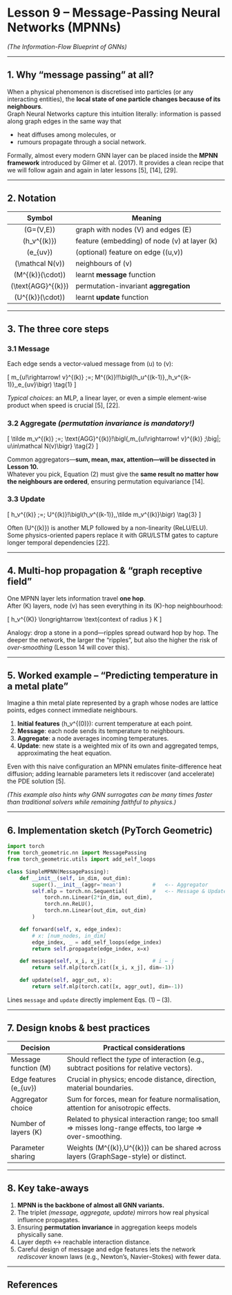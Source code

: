 # Lesson 9 – Message-Passing Neural Networks (MPNNs)  
*(The Information-Flow Blueprint of GNNs)*

---

## 1. Why “message passing” at all?

When a physical phenomenon is discretised into particles (or any interacting entities), the **local state of one particle changes because of its neighbours**.  
Graph Neural Networks capture this intuition literally: information is passed along graph edges in the same way that

* heat diffuses among molecules, or  
* rumours propagate through a social network.  

Formally, almost every modern GNN layer can be placed inside the **MPNN framework** introduced by Gilmer et al. (2017). It provides a clean recipe that we will follow again and again in later lessons [5], [14], [29].

---

## 2. Notation

| Symbol | Meaning |
|:------:|---------|
| \(G=(V,E)\) | graph with nodes \(V\) and edges \(E\) |
| \(h_v^{(k)}\) | feature (embedding) of node \(v\) at layer \(k\) |
| \(e_{uv}\)    | (optional) feature on edge \((u,v)\) |
| \(\mathcal N(v)\) | neighbours of \(v\) |
| \(M^{(k)}(\cdot)\) | learnt **message** function |
| \(\text{AGG}^{(k)}\) | permutation-invariant **aggregation** |
| \(U^{(k)}(\cdot)\) | learnt **update** function |

---

## 3. The three core steps

### 3.1 Message

Each edge sends a vector‐valued message from \(u\) to \(v\):

\[
m_{u\!\rightarrow\! v}^{(k)} \;=\; 
M^{(k)}\!\!\bigl(h_u^{(k-1)},\,h_v^{(k-1)},\,e_{uv}\bigr)
\tag{1}
\]

*Typical choices*: an MLP, a linear layer, or even a simple element-wise product when speed is crucial [5], [22].

### 3.2 Aggregate  _(permutation invariance is mandatory!)_

\[
\tilde m_v^{(k)} \;=\;
\text{AGG}^{(k)}\!\bigl\{\,m_{u\!\rightarrow\! v}^{(k)} \;\big|\; u\in\mathcal N(v)\bigr\}
\tag{2}
\]

Common aggregators—**sum, mean, max, attention—will be dissected in Lesson 10.**  
Whatever you pick, Equation (2) must give the **same result no matter how the neighbours are ordered**, ensuring permutation equivariance [14].

### 3.3 Update

\[
h_v^{(k)} \;=\;
U^{(k)}\!\bigl(h_v^{(k-1)},\,\tilde m_v^{(k)}\bigr)
\tag{3}
\]

Often \(U^{(k)}\) is another MLP followed by a non-linearity (ReLU/ELU).  
Some physics-oriented papers replace it with GRU/LSTM gates to capture longer temporal dependencies [22].

---

## 4. Multi-hop propagation & “graph receptive field”

One MPNN layer lets information travel **one hop**.  
After \(K\) layers, node \(v\) has seen everything in its \(K\)-hop neighbourhood:

\[
h_v^{(K)} \longrightarrow \text{context of radius } K
\]

Analogy: drop a stone in a pond—ripples spread outward hop by hop. The deeper the network, the larger the “ripples”, but also the higher the risk of *over-smoothing* (Lesson 14 will cover this).

---

## 5. Worked example – “Predicting temperature in a metal plate”

Imagine a thin metal plate represented by a graph whose nodes are lattice points, edges connect immediate neighbours.

1. **Initial features** \(h_v^{(0)}\): current temperature at each point.  
2. **Message**: each node sends its temperature to neighbours.  
3. **Aggregate**: a node averages incoming temperatures.  
4. **Update**: new state is a weighted mix of its own and aggregated temps, approximating the heat equation.

Even with this naive configuration an MPNN emulates finite-difference heat diffusion; adding learnable parameters lets it rediscover (and accelerate) the PDE solution [5].

*(This example also hints why GNN surrogates can be many times faster than traditional solvers while remaining faithful to physics.)*

---

## 6. Implementation sketch (PyTorch Geometric)

```python
import torch
from torch_geometric.nn import MessagePassing
from torch_geometric.utils import add_self_loops

class SimpleMPNN(MessagePassing):
    def __init__(self, in_dim, out_dim):
        super().__init__(aggr='mean')          #   <-- Aggregator
        self.mlp = torch.nn.Sequential(        #   <-- Message & Update share params
            torch.nn.Linear(2*in_dim, out_dim),
            torch.nn.ReLU(),
            torch.nn.Linear(out_dim, out_dim)
        )

    def forward(self, x, edge_index):
        # x: [num_nodes, in_dim]
        edge_index, _ = add_self_loops(edge_index)
        return self.propagate(edge_index, x=x)

    def message(self, x_i, x_j):               # i ← j
        return self.mlp(torch.cat([x_i, x_j], dim=-1))

    def update(self, aggr_out, x):
        return self.mlp(torch.cat([x, aggr_out], dim=-1))
```

Lines `message` and `update` directly implement Eqs. (1) – (3).

---

## 7. Design knobs & best practices

| Decision | Practical considerations |
|----------|--------------------------|
| Message function \(M\) | Should reflect the *type* of interaction (e.g., subtract positions for relative vectors). |
| Edge features \(e_{uv}\) | Crucial in physics; encode distance, direction, material boundaries. |
| Aggregator choice | Sum for forces, mean for feature normalisation, attention for anisotropic effects. |
| Number of layers \(K\) | Related to physical interaction range; too small ⇒ misses long-range effects, too large ⇒ over-smoothing. |
| Parameter sharing | Weights \(M^{(k)},U^{(k)}\) can be shared across layers (GraphSage-style) or distinct. |

---

## 8. Key take-aways

1. **MPNN is the backbone of almost all GNN variants.**  
2. The triplet *(message, aggregate, update)* mirrors how real physical influence propagates.  
3. Ensuring **permutation invariance** in aggregation keeps models physically sane.  
4. Layer depth ↔ reachable interaction distance.  
5. Careful design of message and edge features lets the network *rediscover* known laws (e.g., Newton’s, Navier–Stokes) with fewer data.

---

## References  

[^5]: Physics Simulation With Graph Neural Networks Targeting Mobile – Arm Community (2024) <https://community.arm.com/arm-community-blogs/b/mobile-graphics-and-gaming-blog/posts/physics-simulation-graph-neural-networks-targeting-mobile>  
[^14]: “The Graph Neural Network Model” – W. L. Hamilton *et al.* (GRL Book, 2020) <https://www.cs.mcgill.ca/~wlh/grl_book/files/GRL_Book-Chapter_5-GNNs.pdf>  
[^22]: “Graph Neural Network: In a Nutshell” – K. P. Selvam (2024) <https://karthick.ai/blog/2024/Graph-Neural-Network/>  
[^29]: “Understanding Message Passing in GNNs” – E. Benjaminson (2023) <https://sassafras13.github.io/GNN/>  

